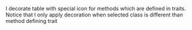 I decorate table with special icon for methods which are defined in traits.
Notice that I only apply decoration when selected class is different than method defining trait